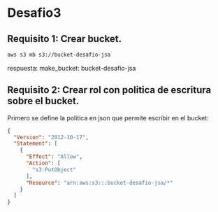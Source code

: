 # Desafio3

## Requisito 1: Crear bucket.
```bash
aws s3 mb s3://bucket-desafio-jsa
```
respuesta:
make_bucket: bucket-desafio-jsa

## Requisito 2: Crear rol con politica de escritura sobre el bucket.
Primero se define la politica en json que permite escribir en el bucket:
```json
{
  "Version": "2012-10-17",
  "Statement": [
    {
      "Effect": "Allow",
      "Action": [
        "s3:PutObject"
      ],
      "Resource": "arn:aws:s3:::bucket-desafio-jsa/*"
    }
  ]
}
```
